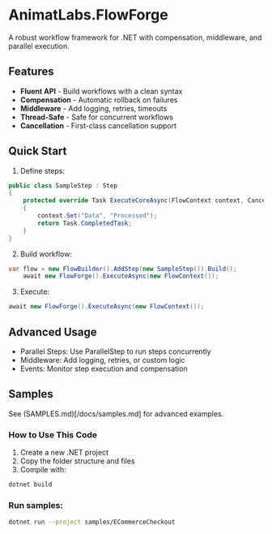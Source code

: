 # AnimatLabs.FlowForge

A robust workflow framework for .NET with compensation, middleware, and parallel execution.

## Features
- **Fluent API** - Build workflows with a clean syntax
- **Compensation** - Automatic rollback on failures
- **Middleware** - Add logging, retries, timeouts
- **Thread-Safe** - Safe for concurrent workflows
- **Cancellation** - First-class cancellation support

## Quick Start

1. Define steps:
```csharp
public class SampleStep : Step
{
    protected override Task ExecuteCoreAsync(FlowContext context, CancellationToken ct)
    {
        context.Set("Data", "Processed");
        return Task.CompletedTask;
    }
}
```

2. Build workflow:

```csharp
var flow = new FlowBuilder().AddStep(new SampleStep()).Build();
	await new FlowForge().ExecuteAsync(new FlowContext());
```

3. Execute:

```csharp
await new FlowForge().ExecuteAsync(new FlowContext());
```

## Advanced Usage

- Parallel Steps: Use ParallelStep to run steps concurrently
- Middleware: Add logging, retries, or custom logic
- Events: Monitor step execution and compensation

## Samples

See (SAMPLES.md)[/docs/samples.md] for advanced examples.


### **How to Use This Code**
1. Create a new .NET project
2. Copy the folder structure and files
3. Compile with:

```bash
dotnet build
```

### Run samples:

```bash
dotnet run --project samples/ECommerceCheckout
```